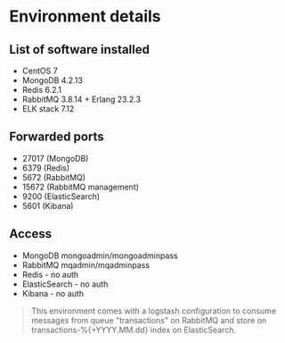 # Environment details

## List of software installed

- CentOS 7
- MongoDB 4.2.13
- Redis 6.2.1
- RabbitMQ 3.8.14 + Erlang 23.2.3
- ELK stack 7.12

## Forwarded ports

- 27017 (MongoDB)
- 6379 (Redis)
- 5672 (RabbitMQ)
- 15672 (RabbitMQ management)
- 9200 (ElasticSearch) 
- 5601 (Kibana)

## Access

- MongoDB mongoadmin/mongoadminpass
- RabbitMQ mqadmin/mqadminpass
- Redis - no auth
- ElasticSearch - no auth
- Kibana - no auth

> This environment comes with a logstash configuration to consume messages from queue 
"transactions" on RabbitMQ and store on transactions-%{+YYYY.MM.dd} index on ElasticSearch. 
